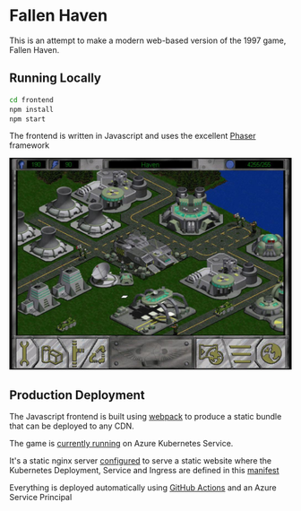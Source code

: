 # Fallen Haven

This is an attempt to make a modern web-based version of the 1997 game, Fallen Haven.

## Running Locally

```bash
cd frontend
npm install
npm start
```

The frontend is written in Javascript and uses the excellent [Phaser](https://phaser.io/) framework

![Fallen Haven Example](./img/fallen-haven-example.jpg)

## Production Deployment

The Javascript frontend is built using [webpack](./frontend/config/webpack.prod.js) to produce a static bundle that can be deployed to any CDN.

The game is [currently running](https://fallenhaven.jasoncabot.me) on Azure Kubernetes Service.

It's a static nginx server [configured](./frontend/nginx.conf) to serve a static website where the Kubernetes Deployment, Service and Ingress are defined in this [manifest](./manifests/frontend.yaml)

Everything is deployed automatically using [GitHub Actions](./.github/workflows/build-deploy-frontend.yml) and an Azure Service Principal
